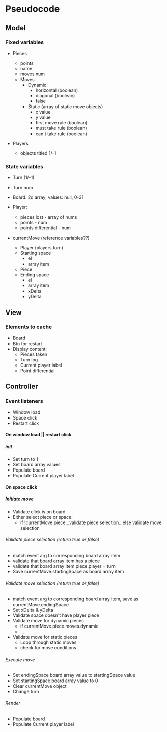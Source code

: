 # Pseudocode

## Model

### Fixed variables
- Pieces
    - points
    - name
    - moves num
    - Moves
        - Dynamic:
            - horizontal (boolean)
            - diagonal (boolean)
            - false
        - Static (array of static move objects)
            - x value
            - y value
            - first move rule (boolean)
            - must take rule (boolean)
            - can't take rule (boolean)

- Players
    - objects titled 1/-1
    
### State variables

- Turn (1/-1)
- Turn num
- Board: 2d array; values: null, 0-31
- Player:
   - pieces lost - array of nums
   - points - num
   - points differential - num

- currentMove (reference variables??)
    - Player (players.turn)
    - Starting space
        - el
        - array item
    - Piece
    - Ending space
        - el
        - array item
        - xDelta
        - yDelta

## View

### Elements to cache

- Board
- Btn for restart
- Display content:
    - Pieces taken
    - Turn log
    - Current player label
    - Point differential

## Controller

### Event listeners

- Window load
- Space click
- Restart click

#### On window load || restart click

##### init

- Set turn to 1
- Set board array values
- Populate board
- Populate Current player label

#### On space click

##### Initiate move
- Validate click is on board
- Either select piece or space:
    - if !currentMove.piece...validate piece selection...else validate move selection

###### Validate piece selection (return true or false)
- match event arg to corresponding board array item
- validate that board array item has a piece
- validate that board array item piece.player = turn
- Save currentMove.startingSpace as board array item

###### Validate move selection (return true or false)
- match event arg to corresponding board array item, save as currentMove.endingSpace
- Set xDelta & yDelta
- Validate space doesn't have player piece
- Validate move for dynamic pieces
    - if currentMove.piece.moves.dynamic
    - ...
- Validate move for static pieces
    - Loop through static moves
    - check for move conditions

###### Execute move
- Set endingSpace board array value to startingSpace value
- Set startingSpace board array value to 0
- Clear currentMove object
- Change turn 

###### Render
- Populate board
- Populate Current player label